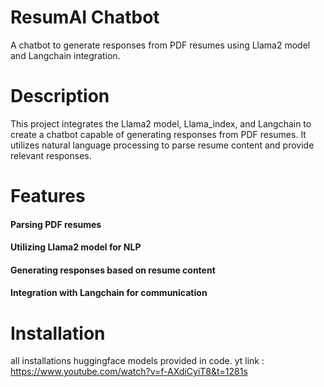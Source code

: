 # ResumAI Chatbot

A chatbot to generate responses from PDF resumes using Llama2 model and Langchain integration.

# Description

This project integrates the Llama2 model, Llama_index, and Langchain to create a chatbot capable of generating responses from PDF resumes. It utilizes natural language processing to parse resume content and provide relevant responses.

# Features

#### Parsing PDF resumes
#### Utilizing Llama2 model for NLP
#### Generating responses based on resume content
#### Integration with Langchain for communication

# Installation

all installations huggingface models provided in code.
yt link : https://www.youtube.com/watch?v=f-AXdiCyiT8&t=1281s

